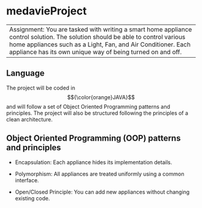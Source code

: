 # medavieProject
<table>
<tr>
<td>
Assignment:
You are tasked with writing a smart home appliance control solution. The solution should be able to control various home appliances such as a Light, Fan, and Air Conditioner. Each appliance has its own unique way of being turned on and off.

   
</td>
</tr>
</table>

## Language

The project will be coded in $${\color{orange}JAVA}$$ and will follow a set of Object Oriented Programming patterns and principles. The project will also be structured following the principles of a clean architecture.
## Object Oriented Programming (OOP) patterns and principles

* Encapsulation: Each appliance hides its implementation details.

* Polymorphism: All appliances are treated uniformly using a common interface.

* Open/Closed Principle: You can add new appliances without changing existing code.



